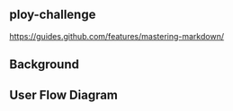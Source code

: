 ## ploy-challenge
https://guides.github.com/features/mastering-markdown/

## Background

## User Flow Diagram

## 